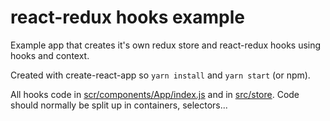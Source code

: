 # react-redux hooks example

Example app that creates it's own redux store and react-redux hooks using hooks and context.

Created with create-react-app so `yarn install` and `yarn start` (or npm).

All hooks code in [scr/components/App/index.js](https://github.com/amsterdamharu/react-redux-hooks/blob/store/src/components/App/index.js) and in [src/store](https://github.com/amsterdamharu/react-redux-hooks/blob/store/src/store.js). Code should normally be split up in containers, selectors...
